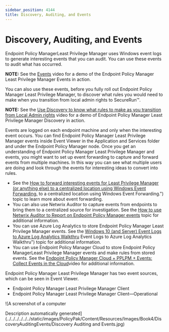 ```yaml
---
sidebar_position: 4144
title: Discovery, Auditing, and Events
---
```


# Discovery, Auditing, and Events

Endpoint Policy ManagerLeast Privilege Manager uses Windows event logs to generate interesting events that you can audit. You can use these events to audit what has occurred.

**NOTE:** See the [Events](../../Video/LeastPrivilege/Events "Events") video for a demo of the Endpoint Policy Manager Least Privilege Manager Events in action.

You can also use these events, before you fully roll out Endpoint Policy Manager Least Privilege Manager, to discover what rules you would need to make when you transition from local admin rights to SecureRun™.

**NOTE:** See the [Use Discovery to know what rules to make as you transition from Local Admin rights](../../Video/LeastPrivilege/Discovery "Use Discovery to know what rules to make as you transition from Local Admin rights") video for a demo of Endpoint Policy Manager Least Privilege Manager Discovery in action.

Events are logged on each endpoint machine and only when the interesting event occurs. You can find Endpoint Policy Manager Least Privilege Manager events inside Event Viewer in the Application and Services folder and under the Endpoint Policy Manager node. Once you get an understanding of Endpoint Policy Manager Least Privilege Manager and events, you might want to set up event forwarding to capture and forward events from multiple machines. In this way you can see what multiple users are doing and look through the events for interesting ideas to convert into rules.

* See the [How to forward interesting events for Least Privilege Manager (or anything else) to a centralized location using Windows Event Forwarding.](../WindowsEventForwarding) to a centralized location using Windows Event Forwarding.") topic to learn more about event forwarding.
* You can also use Netwrix Auditor to capture events from endpoints to bring them to a centralized source for investigation. See the [How to use Netwrix Auditor to Report on Endpoint Policy Manager events](../../Integration/Auditor/Reports "How to use Netwrix Auditor to Report on Endpoint Policy Manager events") topic for additional information.
* You can use Azure Log Analytics to store Endpoint Policy Manager Least Privilege Manager events. See the [Windows 10 (and Server) Event Logs to Azure Log Analytics Walkthru](../../Tips/EventLogs) Event Logs to Azure Log Analytics Walkthru") topic for additional information.
* You can use Endpoint Policy Manager Cloud to store Endpoint Policy ManagerLeast Privilege Manager events and make rules from stored events. See the [Endpoint Policy Manager Cloud + PPLPM + Events: Collect Events in the Cloud](../../Video/LeastPrivilege/CloudEvents "Endpoint Policy Manager Cloud + PPLPM + Events: Collect Events in the Cloud")video for additional information.

Endpoint Policy Manager Least Privilege Manager has two event sources, which can be seen in Event Viewer.

* Endpoint Policy Manager Least Privilege Manager Client
* Endpoint Policy Manager Least Privilege Manager Client—Operational

![A screenshot of a computer

Description automatically generated](../../../../../../static/images/PolicyPak/Content/Resources/Images/Book4/DiscoveryAuditingEvents/Discovery Auditing and Events.jpg)